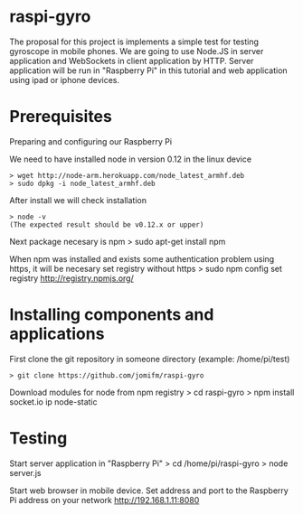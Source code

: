 # raspi-gyro

The proposal for this project is implements a simple test for testing gyroscope in mobile phones.
We are going to use Node.JS in server application and WebSockets in client application by HTTP.
Server application will be run in "Raspberry Pi" in this tutorial and web application using ipad or iphone devices.

# Prerequisites

Preparing and configuring our Raspberry Pi

We need to have installed node in version 0.12 in the linux device

	> wget http://node-arm.herokuapp.com/node_latest_armhf.deb
	> sudo dpkg -i node_latest_armhf.deb

After install we will check installation

	> node -v
	(The expected result should be v0.12.x or upper)

Next package necesary is npm
	> sudo apt-get install npm

When npm was installed and exists some authentication problem using https, it will be necesary set registry without https
	> sudo npm config set registry http://registry.npmjs.org/

# Installing components and applications

First clone the git repository in someone directory (example: /home/pi/test)

	> git clone https://github.com/jomifm/raspi-gyro
	
Download modules for node from npm registry
	> cd raspi-gyro
	> npm install socket.io ip node-static
	
# Testing

Start server application in "Raspberry Pi"
	> cd /home/pi/raspi-gyro
	> node server.js
	
Start web browser in mobile device. Set address and port to the Raspberry Pi address on your network
	http://192.168.1.11:8080



